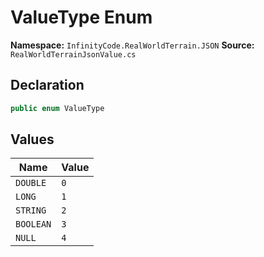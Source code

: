 # ValueType Enum

**Namespace:** `InfinityCode.RealWorldTerrain.JSON`
**Source:** `RealWorldTerrainJsonValue.cs`

## Declaration

```csharp
public enum ValueType
```

## Values

| Name | Value |
|------|-------|
| `DOUBLE` | `0` |
| `LONG` | `1` |
| `STRING` | `2` |
| `BOOLEAN` | `3` |
| `NULL` | `4` |

